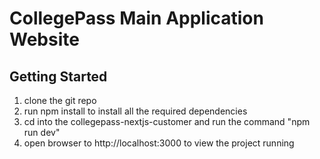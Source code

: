 # CollegePass Main Application Website

## Getting Started

1. clone the git repo
2. run npm install to install all the required dependencies
3. cd into the collegepass-nextjs-customer and run the command "npm run dev"
4. open browser to http://localhost:3000 to view the project running
